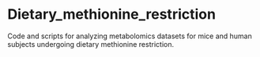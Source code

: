 # Dietary_methionine_restriction
Code and scripts for analyzing metabolomics datasets for mice and human subjects undergoing dietary methionine restriction.
